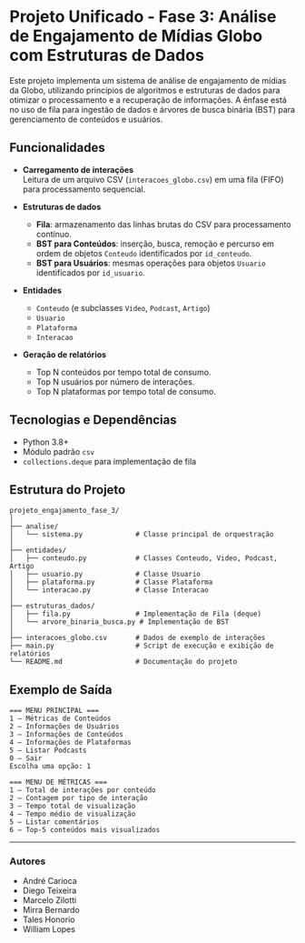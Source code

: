 # Projeto Unificado - Fase 3: Análise de Engajamento de Mídias Globo com Estruturas de Dados

Este projeto implementa um sistema de análise de engajamento de mídias da Globo, utilizando princípios de algoritmos e estruturas de dados para otimizar o processamento e a recuperação de informações. A ênfase está no uso de fila para ingestão de dados e árvores de busca binária (BST) para gerenciamento de conteúdos e usuários.

## Funcionalidades

- **Carregamento de interações**  
  Leitura de um arquivo CSV (`interacoes_globo.csv`) em uma fila (FIFO) para processamento sequencial.

- **Estruturas de dados**  
  - **Fila**: armazenamento das linhas brutas do CSV para processamento contínuo.  
  - **BST para Conteúdos**: inserção, busca, remoção e percurso em ordem de objetos `Conteudo` identificados por `id_conteudo`.  
  - **BST para Usuários**: mesmas operações para objetos `Usuario` identificados por `id_usuario`.  

- **Entidades**  
  - `Conteudo` (e subclasses `Video`, `Podcast`, `Artigo`)  
  - `Usuario`  
  - `Plataforma`  
  - `Interacao`  

- **Geração de relatórios**  
  - Top N conteúdos por tempo total de consumo.  
  - Top N usuários por número de interações.  
  - Top N plataformas por tempo total de consumo.  

## Tecnologias e Dependências

- Python 3.8+  
- Módulo padrão `csv`  
- `collections.deque` para implementação de fila  

## Estrutura do Projeto

```plaintext
projeto_engajamento_fase_3/
│
├── analise/
│   └── sistema.py             # Classe principal de orquestração
│
├── entidades/
│   ├── conteudo.py            # Classes Conteudo, Video, Podcast, Artigo
│   ├── usuario.py             # Classe Usuario
│   ├── plataforma.py          # Classe Plataforma
│   └── interacao.py           # Classe Interacao
│
├── estruturas_dados/
│   ├── fila.py                # Implementação de Fila (deque)
│   └── arvore_binaria_busca.py # Implementação de BST
│
├── interacoes_globo.csv       # Dados de exemplo de interações
├── main.py                    # Script de execução e exibição de relatórios
└── README.md                  # Documentação do projeto
```
## Exemplo de Saída

```text
=== MENU PRINCIPAL ===
1 – Métricas de Conteúdos
2 – Informações de Usuários
3 – Informações de Conteúdos
4 – Informações de Plataformas
5 – Listar Podcasts
0 – Sair
Escolha uma opção: 1

=== MENU DE MÉTRICAS ===
1 – Total de interações por conteúdo
2 – Contagem por tipo de interação
3 – Tempo total de visualização
4 – Tempo médio de visualização
5 – Listar comentários
6 – Top-5 conteúdos mais visualizados
```
---
### Autores
- André Carioca
- Diego Teixeira
- Marcelo Zilotti
- Mirra Bernardo
- Tales Honorio
- William Lopes
